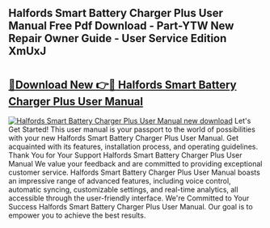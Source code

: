 ## Halfords Smart Battery Charger Plus User Manual Free Pdf Download - Part-YTW New Repair Owner Guide - User Service Edition XmUxJ

# <h2><a href="http://cf20722.oget.top/?id=Halfords+Smart+Battery+Charger+Plus+User+Manual">🔗Download New 👉🔴 Halfords Smart Battery Charger Plus User Manual</a></h2>

[![Halfords Smart Battery Charger Plus User Manual new download](https://i.imgur.com/5g1atiW.png)](http://cf20722.oget.top/?id=Halfords+Smart+Battery+Charger+Plus+User+Manual)
Let's Get Started! This user manual is your passport to the world of possibilities with your new Halfords Smart Battery Charger Plus User Manual. Get acquainted with its features, installation process, and operating guidelines. Thank You for Your Support Halfords Smart Battery Charger Plus User Manual We value your feedback and are committed to providing exceptional customer service. Halfords Smart Battery Charger Plus User Manual boasts an impressive range of advanced features, including voice control, automatic syncing, customizable settings, and real-time analytics, all accessible through the user-friendly interface. We're Committed to Your Success Halfords Smart Battery Charger Plus User Manual. Our goal is to empower you to achieve the best results.
